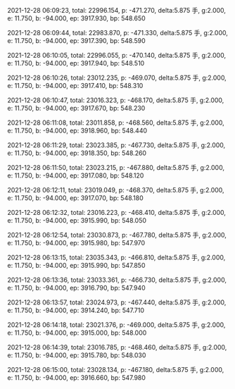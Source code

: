 2021-12-28 06:09:23, total: 22996.154, p: -471.270, delta:5.875 手, g:2.000, e: 11.750, b: -94.000, ep: 3917.930, bp: 548.650

2021-12-28 06:09:44, total: 22983.870, p: -471.330, delta:5.875 手, g:2.000, e: 11.750, b: -94.000, ep: 3917.390, bp: 548.590

2021-12-28 06:10:05, total: 22996.055, p: -470.140, delta:5.875 手, g:2.000, e: 11.750, b: -94.000, ep: 3917.940, bp: 548.510

2021-12-28 06:10:26, total: 23012.235, p: -469.070, delta:5.875 手, g:2.000, e: 11.750, b: -94.000, ep: 3917.410, bp: 548.310

2021-12-28 06:10:47, total: 23016.323, p: -468.170, delta:5.875 手, g:2.000, e: 11.750, b: -94.000, ep: 3917.670, bp: 548.230

2021-12-28 06:11:08, total: 23011.858, p: -468.560, delta:5.875 手, g:2.000, e: 11.750, b: -94.000, ep: 3918.960, bp: 548.440

2021-12-28 06:11:29, total: 23023.385, p: -467.730, delta:5.875 手, g:2.000, e: 11.750, b: -94.000, ep: 3918.350, bp: 548.260

2021-12-28 06:11:50, total: 23023.215, p: -467.880, delta:5.875 手, g:2.000, e: 11.750, b: -94.000, ep: 3917.080, bp: 548.120

2021-12-28 06:12:11, total: 23019.049, p: -468.370, delta:5.875 手, g:2.000, e: 11.750, b: -94.000, ep: 3917.070, bp: 548.180

2021-12-28 06:12:32, total: 23016.223, p: -468.410, delta:5.875 手, g:2.000, e: 11.750, b: -94.000, ep: 3915.990, bp: 548.050

2021-12-28 06:12:54, total: 23030.873, p: -467.780, delta:5.875 手, g:2.000, e: 11.750, b: -94.000, ep: 3915.980, bp: 547.970

2021-12-28 06:13:15, total: 23035.343, p: -466.810, delta:5.875 手, g:2.000, e: 11.750, b: -94.000, ep: 3915.990, bp: 547.850

2021-12-28 06:13:36, total: 23033.361, p: -466.730, delta:5.875 手, g:2.000, e: 11.750, b: -94.000, ep: 3916.790, bp: 547.940

2021-12-28 06:13:57, total: 23024.973, p: -467.440, delta:5.875 手, g:2.000, e: 11.750, b: -94.000, ep: 3914.240, bp: 547.710

2021-12-28 06:14:18, total: 23021.376, p: -469.000, delta:5.875 手, g:2.000, e: 11.750, b: -94.000, ep: 3915.000, bp: 548.000

2021-12-28 06:14:39, total: 23016.785, p: -468.460, delta:5.875 手, g:2.000, e: 11.750, b: -94.000, ep: 3915.780, bp: 548.030

2021-12-28 06:15:00, total: 23028.134, p: -467.180, delta:5.875 手, g:2.000, e: 11.750, b: -94.000, ep: 3916.660, bp: 547.980
